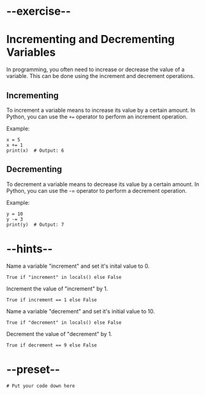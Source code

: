 # --exercise--

# Incrementing and Decrementing Variables

In programming, you often need to increase or decrease the value of a variable. This can be done using the increment and decrement operations.

## Incrementing

To increment a variable means to increase its value by a certain amount. In Python, you can use the `+=` operator to perform an increment operation.

Example:
```
x = 5
x += 1
print(x)  # Output: 6
```

## Decrementing

To decrement a variable means to decrease its value by a certain amount. In Python, you can use the -= operator to perform a decrement operation.

Example:

```
y = 10
y -= 3
print(y)  # Output: 7
```

# --hints--

Name a variable "increment" and set it's inital value to 0.

```
True if "increment" in locals() else False
```

Increment the value of "increment" by 1.

```
True if increment == 1 else False
```

Name a variable "decrement" and set it's initial value to 10.

```
True if "decrement" in locals() else False
```

Decrement the value of "decrement" by 1.

```
True if decrement == 9 else False
```

# --preset--

```
# Put your code down here
```